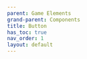 ```yaml
---
parent: Game Elements
grand-parent: Components
title: Button
has_toc: true
nav_order: 1
layout: default
---
```

